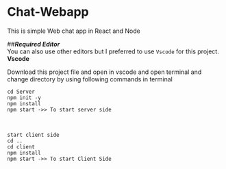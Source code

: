 # Chat-Webapp
This is simple Web chat app in React and Node<br />


##**_Required Editor_**<br />
You can also use other editors but I preferred to use `Vscode` for this project.<br />
**Vscode**


Download this project file and open in vscode and open terminal and change directory by using following commands in terminal
<br />
```
cd Server
npm init -y
npm install 
npm start ->> To start server side
```
<br />

```
start client side
cd ..
cd client
npm install
npm start ->> To start Client Side
```

